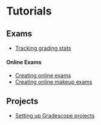 # Tutorials

## Exams

* [Tracking grading stats](gradscope-stats.md)

#### Online Exams

* [Creating online exams](gradescope-exam.md)
* [Creating online makeup exams](gradescope-makeup-exam.md)

## Projects

* [Setting up Gradescope projects](gradescope-project.md)
